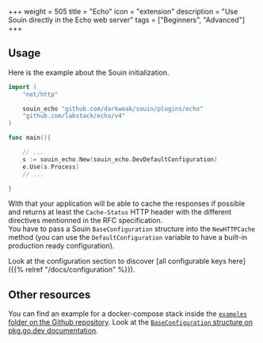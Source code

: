 +++
weight = 505
title = "Echo"
icon = "extension"
description = "Use Souin directly in the Echo web server"
tags = ["Beginners", "Advanced"]
+++

## Usage
Here is the example about the Souin initialization.
```go
import (
	"net/http"

	souin_echo "github.com/darkweak/souin/plugins/echo"
	"github.com/labstack/echo/v4"
)

func main(){

    // ...
	s := souin_echo.New(souin_echo.DevDefaultConfiguration)
	e.Use(s.Process)
    // ...

}
```
With that your application will be able to cache the responses if possible and returns at least the `Cache-Status` HTTP header with the different directives mentionned in the RFC specification.  
You have to pass a Souin `BaseConfiguration` structure into the `NewHTTPCache` method (you can use the `DefaultConfiguration` variable to have a built-in production ready configuration).  

Look at the configuration section to discover [all configurable keys here]({{% relref "/docs/configuration" %}}).

Other resources
---------------
You can find an example for a docker-compose stack inside the [`examples` folder on the Github repository](https://github.com/darkweak/souin/tree/master/plugins/echo/examples).
Look at the [`BaseConfiguration` structure on pkg.go.dev documentation](https://pkg.go.dev/github.com/darkweak/souin/pkg/middleware#BaseConfiguration).
